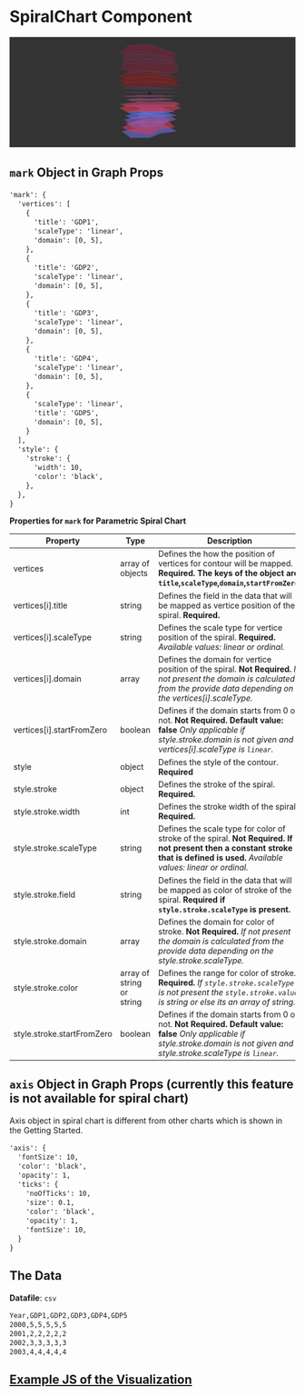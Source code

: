 # SpiralChart Component

![SpiralChart](../imgs/SpiralChart.png)

## `mark` Object in Graph Props
```
'mark': {
  'vertices': [
    {
      'title': 'GDP1',
      'scaleType': 'linear',
      'domain': [0, 5],
    },
    {
      'title': 'GDP2',
      'scaleType': 'linear',
      'domain': [0, 5],
    },
    {
      'title': 'GDP3',
      'scaleType': 'linear',
      'domain': [0, 5],
    },
    {
      'title': 'GDP4',
      'scaleType': 'linear',
      'domain': [0, 5],
    },
    {
      'scaleType': 'linear',
      'title': 'GDP5',
      'domain': [0, 5],
    }
  ],
  'style': {
    'stroke': {
      'width': 10,
      'color': 'black',
    },
  },
}
```

__Properties for `mark` for Parametric Spiral Chart__

Property|Type|Description
---|---|---
vertices|array of objects|Defines the how the position of vertices for contour will be mapped. __Required. The keys of the object are `title`,`scaleType`,`domain`,`startFromZero`.__
vertices[i].title|string|Defines the field in the data that will be mapped as vertice position of the spiral. __Required.__
vertices[i].scaleType|string|Defines the scale type for vertice position of the spiral. __Required.__ _Available values: linear or ordinal._
vertices[i].domain|array|Defines the domain for vertice position of the spiral. __Not Required.__ _If not present the domain is calculated from the provide data depending on the vertices[i].scaleType._
vertices[i].startFromZero|boolean|Defines if the domain starts from 0 or not. __Not Required. Default value: false__ _Only applicable if style.stroke.domain is not given and vertices[i].scaleType is `linear`._
style|object|Defines the style of the contour. __Required__
style.stroke|object|Defines the stroke of the spiral. __Required.__
style.stroke.width|int|Defines the stroke width of the spiral. __Required.__
style.stroke.scaleType|string|Defines the scale type for color of stroke of the spiral. __Not Required. If not present then a constant stroke that is defined is used.__ _Available values: linear or ordinal._
style.stroke.field|string|Defines the field in the data that will be mapped as color of stroke of the spiral. __Required if `style.stroke.scaleType` is present.__
style.stroke.domain|array|Defines the domain for color of stroke. __Not Required.__ _If not present the domain is calculated from the provide data depending on the style.stroke.scaleType._
style.stroke.color|array of string or string|Defines the range for color of stroke. __Required.__ _If `style.stroke.scaleType` is not present the `style.stroke.value` is string or else its an array of string._
style.stroke.startFromZero|boolean|Defines if the domain starts from 0 or not. __Not Required. Default value: false__ _Only applicable if style.stroke.domain is not given and style.stroke.scaleType is `linear`._

## `axis` Object in Graph Props (currently this feature is not available for spiral chart)

Axis object in spiral chart is different from other charts which is shown in the Getting Started. 

```
'axis': {
  'fontSize': 10,
  'color': 'black',
  'opacity': 1,
  'ticks': {
    'noOfTicks': 10,
    'size': 0.1,
    'color': 'black',
    'opacity': 1,
    'fontSize': 10,
  }
}
```

## The Data

**Datafile**: `csv`

```
Year,GDP1,GDP2,GDP3,GDP4,GDP5
2000,5,5,5,5,5
2001,2,2,2,2,2
2002,3,3,3,3,3
2003,4,4,4,4,4
```

## [Example JS of the Visualization](../examples/SpiralChart.js)
